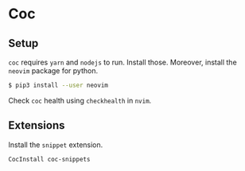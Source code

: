 # Coc

## Setup

`coc` requires `yarn` and `nodejs` to run. Install those. Moreover, install the `neovim` package for
python.

```sh
$ pip3 install --user neovim
```

Check `coc` health using `checkhealth` in `nvim`.

## Extensions

Install the `snippet` extension.

```viml
CocInstall coc-snippets
```

